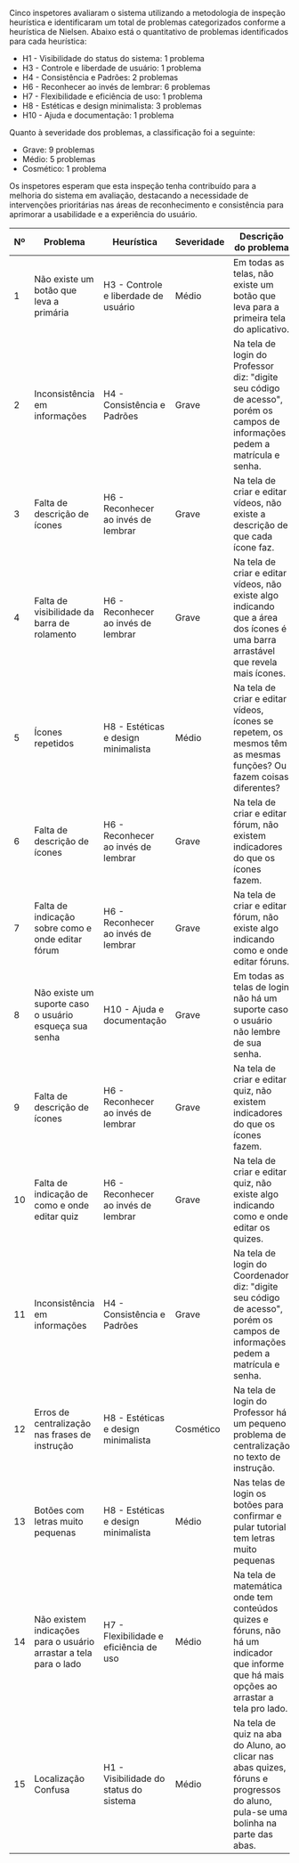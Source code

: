 Cinco inspetores avaliaram o sistema utilizando a metodologia de inspeção heurística e identificaram um total de problemas categorizados conforme a heurística de Nielsen. Abaixo está o quantitativo de problemas identificados para cada heurística:

- H1 - Visibilidade do status do sistema: 1 problema
- H3 - Controle e liberdade de usuário: 1 problema
- H4 - Consistência e Padrões: 2 problemas
- H6 - Reconhecer ao invés de lembrar: 6 problemas
- H7 - Flexibilidade e eficiência de uso: 1 problema
- H8 - Estéticas e design minimalista: 3 problemas
- H10 - Ajuda e documentação: 1 problema

Quanto à severidade dos problemas, a classificação foi a seguinte:

- Grave: 9 problemas
- Médio: 5 problemas
- Cosmético: 1 problema

Os inspetores esperam que esta inspeção tenha contribuído para a melhoria do sistema em avaliação, destacando a necessidade de intervenções prioritárias nas áreas de reconhecimento e consistência para aprimorar a usabilidade e a experiência do usuário.




| Nº  | Problema                                                                 | Heurística                             | Severidade | Descrição do problema                                                                                           |
|-----|--------------------------------------------------------------------------|----------------------------------------|------------|---------------------------------------------------------------------------------------------------------------|
| 1   | Não existe um botão que leva a primária                                  | H3 - Controle e liberdade de usuário     | Médio      | Em todas as telas, não existe um botão que leva para a primeira tela do aplicativo.                            |
| 2   | Inconsistência em informações                                            | H4 - Consistência e Padrões              | Grave      | Na tela de login do Professor diz: "digite seu código de acesso", porém os campos de informações pedem a matrícula e senha. |
| 3   | Falta de descrição de ícones                                             | H6 - Reconhecer ao invés de lembrar      | Grave      | Na tela de criar e editar vídeos, não existe a descrição de que cada ícone faz.                                |
| 4   | Falta de visibilidade da barra de rolamento                              | H6 - Reconhecer ao invés de lembrar      | Grave      | Na tela de criar e editar vídeos, não existe algo indicando que a área dos ícones é uma barra arrastável que revela mais ícones. |
| 5   | Ícones repetidos                                                         | H8 - Estéticas e design minimalista      | Médio      | Na tela de criar e editar vídeos, ícones se repetem, os mesmos têm as mesmas funções? Ou fazem coisas diferentes? |
| 6   | Falta de descrição de ícones                                             | H6 - Reconhecer ao invés de lembrar      | Grave      | Na tela de criar e editar fórum, não existem indicadores do que os ícones fazem.                               |
| 7   | Falta de indicação sobre como e onde editar fórum                        | H6 - Reconhecer ao invés de lembrar      | Grave      | Na tela de criar e editar fórum, não existe algo indicando como e onde editar fóruns.                          |
| 8   | Não existe um suporte caso o usuário esqueça sua senha                   | H10 - Ajuda e documentação               | Grave      | Em todas as telas de login não há um suporte caso o usuário não lembre de sua senha.                           |
| 9   | Falta de descrição de ícones                                             | H6 - Reconhecer ao invés de lembrar      | Grave      | Na tela de criar e editar quiz, não existem indicadores do que os ícones fazem.                                |
| 10  | Falta de indicação de como e onde editar quiz                            | H6 - Reconhecer ao invés de lembrar      | Grave      | Na tela de criar e editar quiz, não existe algo indicando como e onde editar os quizes.                        |
| 11  | Inconsistência em informações                                            | H4 - Consistência e Padrões              | Grave      | Na tela de login do Coordenador diz: "digite seu código de acesso", porém os campos de informações pedem a matrícula e senha. |
| 12  | Erros de centralização nas frases de instrução                           | H8 - Estéticas e design minimalista      | Cosmético  | Na tela de login do Professor há um pequeno problema de centralização no texto de instrução.                   |
| 13  | Botões com letras muito pequenas                                         | H8 -  Estéticas e design minimalista      | Médio      | Nas telas de login os botões para confirmar e pular tutorial tem letras muito pequenas                        |
| 14  | Não existem indicações para o usuário arrastar a tela para o lado        | H7 - Flexibilidade e eficiência de uso   | Médio      | Na tela de matemática onde tem conteúdos quizes e fóruns, não há um indicador que informe que há mais opções ao arrastar a tela pro lado.  |
| 15  | Localização Confusa                                                      | H1 - Visibilidade do status do sistema   | Médio   | Na tela de quiz na aba do Aluno, ao clicar nas abas quizes, fóruns e progressos do aluno, pula-se uma bolinha na parte das abas. |

